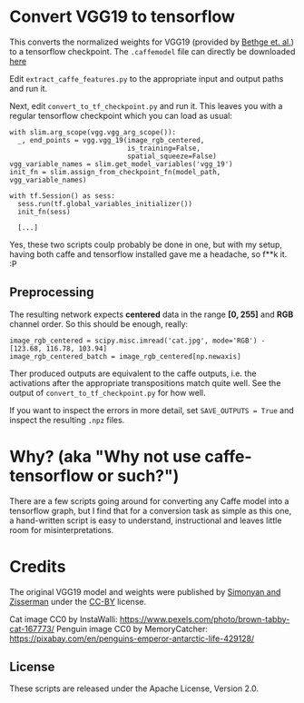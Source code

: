 # Convert VGG19 to tensorflow

This converts the normalized weights for VGG19 (provided by [Bethge et. al.](http://bethgelab.org/deepneuralart/)) to a tensorflow checkpoint.
The `.caffemodel` file can directly be downloaded [here](http://bethgelab.org/media/uploads/deeptextures/vgg_normalised.caffemodel)

Edit `extract_caffe_features.py` to the appropriate input and output paths and run it.

Next, edit `convert_to_tf_checkpoint.py` and run it.
This leaves you with a regular tensorflow checkpoint which you can load as usual:

    with slim.arg_scope(vgg.vgg_arg_scope()):
      _, end_points = vgg.vgg_19(image_rgb_centered,
                                 is_training=False,
                                 spatial_squeeze=False)
    vgg_variable_names = slim.get_model_variables('vgg_19')
    init_fn = slim.assign_from_checkpoint_fn(model_path, vgg_variable_names)
    
    with tf.Session() as sess:
      sess.run(tf.global_variables_initializer())
      init_fn(sess)

      [...]
    

Yes, these two scripts coulp probably be done in one, but with my setup, having both caffe and tensorflow installed gave me a headache, so f**k it. :P


## Preprocessing

The resulting network expects **centered** data in the range **[0, 255]** and **RGB** channel order.
So this should be enough, really:
    
    image_rgb_centered = scipy.misc.imread('cat.jpg', mode='RGB') - [123.68, 116.78, 103.94]
    image_rgb_centered_batch = image_rgb_centered[np.newaxis]

Ther produced outputs are equivalent to the caffe outputs, i.e. the activations after the appropriate transpositions match quite well.
See the output of `convert_to_tf_checkpoint.py` for how well.

If you want to inspect the errors in more detail, set `SAVE_OUTPUTS = True` and inspect the resulting `.npz` files.

# Why? (aka "Why not use caffe-tensorflow or such?")

There are a few scripts going around for converting any Caffe model into a tensorflow graph, but I find that for a conversion task as simple as this one, a hand-written script is easy to understand, instructional and leaves little room for misinterpretations. 

# Credits

The original VGG19 model and weights were published by [Simonyan and Zisserman](http://www.robots.ox.ac.uk/%7Evgg/research/very_deep/) under the [CC-BY](https://creativecommons.org/licenses/by/4.0/) license.

Cat image CC0 by InstaWalli: https://www.pexels.com/photo/brown-tabby-cat-167773/
Penguin image CC0 by MemoryCatcher: https://pixabay.com/en/penguins-emperor-antarctic-life-429128/

## License

These scripts are released under the Apache License, Version 2.0.

